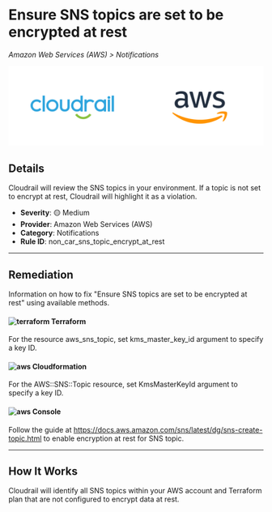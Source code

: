 # Ensure SNS topics are set to be encrypted at rest

*Amazon Web Services (AWS) > Notifications*

![Cloudrail and Amazon Web Services (AWS) logos](../images/cloudrail_aws.png)

## Details
Cloudrail will review the SNS topics in your environment. If a topic is not set to encrypt at rest, Cloudrail will highlight it as a violation.

- **Severity**: 🟡 Medium
- **Provider**: Amazon Web Services (AWS)
- **Category**: Notifications
- **Rule ID**: non_car_sns_topic_encrypt_at_rest

---

## Remediation
Information on how to fix "Ensure SNS topics are set to be encrypted at rest" using available methods.


####  <img src="../_media/emojis/terraform.png" alt="terraform" width="20"/>  Terraform
For the resource aws_sns_topic, set kms_master_key_id argument to specify a key ID.








#### <img src="../_media/emojis/aws.png" alt="aws" width="20"/> Cloudformation
For the AWS::SNS::Topic resource, set KmsMasterKeyId argument to specify a key ID.



####  <img src="../_media/emojis/aws.png" alt="aws" width="20"/> Console
Follow the guide at <https://docs.aws.amazon.com/sns/latest/dg/sns-create-topic.html> to enable encryption at rest for SNS topic.




---

## How It Works
Cloudrail will identify all SNS topics within your AWS account and Terraform plan that are not configured to encrypt data at rest.